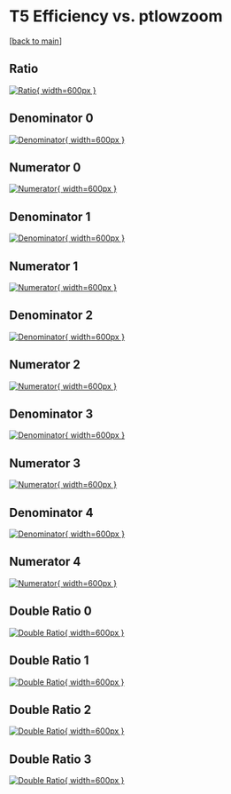 # T5 Efficiency vs. ptlowzoom

[[back to main](./)]



## Ratio

[![Ratio](../mtv/var/T5_xtr_321_-1_eff_ptlowzoom.png){ width=600px }](../mtv/var/T5_xtr_321_-1_eff_ptlowzoom.pdf)

## Denominator 0

[![Denominator](../mtv/den/T5_xtr_321_-1_eff_ptlowzoom_den0.png){ width=600px }](../mtv/den/T5_xtr_321_-1_eff_ptlowzoom_den0.pdf)

## Numerator 0

[![Numerator](../mtv/num/T5_xtr_321_-1_eff_ptlowzoom_num0.png){ width=600px }](../mtv/num/T5_xtr_321_-1_eff_ptlowzoom_num0.pdf)

## Denominator 1

[![Denominator](../mtv/den/T5_xtr_321_-1_eff_ptlowzoom_den1.png){ width=600px }](../mtv/den/T5_xtr_321_-1_eff_ptlowzoom_den1.pdf)

## Numerator 1

[![Numerator](../mtv/num/T5_xtr_321_-1_eff_ptlowzoom_num1.png){ width=600px }](../mtv/num/T5_xtr_321_-1_eff_ptlowzoom_num1.pdf)

## Denominator 2

[![Denominator](../mtv/den/T5_xtr_321_-1_eff_ptlowzoom_den2.png){ width=600px }](../mtv/den/T5_xtr_321_-1_eff_ptlowzoom_den2.pdf)

## Numerator 2

[![Numerator](../mtv/num/T5_xtr_321_-1_eff_ptlowzoom_num2.png){ width=600px }](../mtv/num/T5_xtr_321_-1_eff_ptlowzoom_num2.pdf)

## Denominator 3

[![Denominator](../mtv/den/T5_xtr_321_-1_eff_ptlowzoom_den3.png){ width=600px }](../mtv/den/T5_xtr_321_-1_eff_ptlowzoom_den3.pdf)

## Numerator 3

[![Numerator](../mtv/num/T5_xtr_321_-1_eff_ptlowzoom_num3.png){ width=600px }](../mtv/num/T5_xtr_321_-1_eff_ptlowzoom_num3.pdf)

## Denominator 4

[![Denominator](../mtv/den/T5_xtr_321_-1_eff_ptlowzoom_den4.png){ width=600px }](../mtv/den/T5_xtr_321_-1_eff_ptlowzoom_den4.pdf)

## Numerator 4

[![Numerator](../mtv/num/T5_xtr_321_-1_eff_ptlowzoom_num4.png){ width=600px }](../mtv/num/T5_xtr_321_-1_eff_ptlowzoom_num4.pdf)

## Double Ratio 0

[![Double Ratio](../mtv/ratio/T5_xtr_321_-1_eff_ptlowzoom_ratio0.png){ width=600px }](../mtv/ratio/T5_xtr_321_-1_eff_ptlowzoom_ratio0.pdf)

## Double Ratio 1

[![Double Ratio](../mtv/ratio/T5_xtr_321_-1_eff_ptlowzoom_ratio1.png){ width=600px }](../mtv/ratio/T5_xtr_321_-1_eff_ptlowzoom_ratio1.pdf)

## Double Ratio 2

[![Double Ratio](../mtv/ratio/T5_xtr_321_-1_eff_ptlowzoom_ratio2.png){ width=600px }](../mtv/ratio/T5_xtr_321_-1_eff_ptlowzoom_ratio2.pdf)

## Double Ratio 3

[![Double Ratio](../mtv/ratio/T5_xtr_321_-1_eff_ptlowzoom_ratio3.png){ width=600px }](../mtv/ratio/T5_xtr_321_-1_eff_ptlowzoom_ratio3.pdf)

